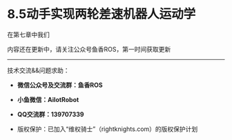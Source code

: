 # 8.5动手实现两轮差速机器人运动学

在第七章中我们



内容还在更新中，请关注公众号鱼香ROS，第一时间获取更新

--------------

技术交流&&问题求助：

- **微信公众号及交流群：鱼香ROS**
- **小鱼微信：AiIotRobot**
- **QQ交流群：139707339**

- 版权保护：已加入“维权骑士”（rightknights.com）的版权保护计划
